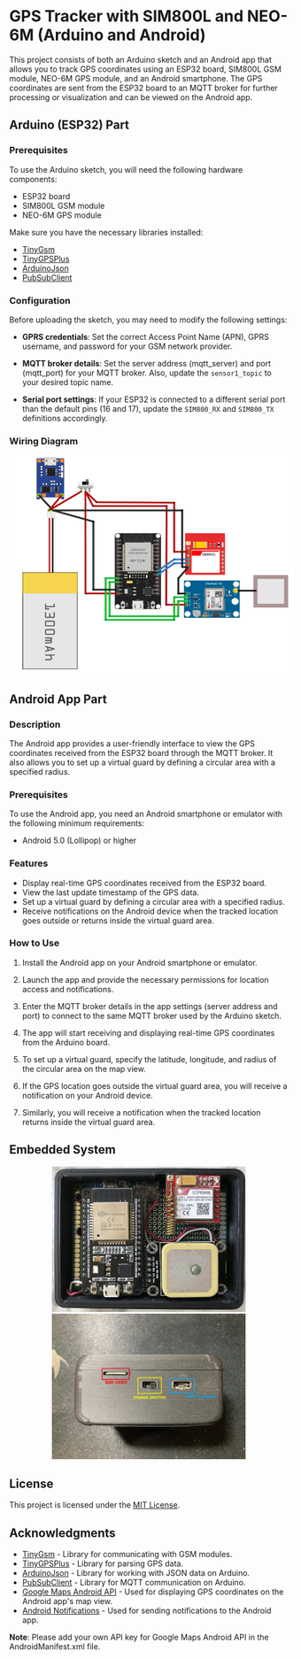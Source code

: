 # GPS Tracker with SIM800L and NEO-6M (Arduino and Android)

This project consists of both an Arduino sketch and an Android app that allows you to track GPS coordinates using an ESP32 board, SIM800L GSM module, NEO-6M GPS module, and an Android smartphone. The GPS coordinates are sent from the ESP32 board to an MQTT broker for further processing or visualization and can be viewed on the Android app.

## Arduino (ESP32) Part

### Prerequisites

To use the Arduino sketch, you will need the following hardware components:

- ESP32 board
- SIM800L GSM module
- NEO-6M GPS module

Make sure you have the necessary libraries installed:

- [TinyGsm](https://github.com/vshymanskyy/TinyGSM)
- [TinyGPSPlus](https://github.com/mikalhart/TinyGPSPlus)
- [ArduinoJson](https://arduinojson.org/)
- [PubSubClient](https://pubsubclient.knolleary.net/)

### Configuration

Before uploading the sketch, you may need to modify the following settings:

- **GPRS credentials**: Set the correct Access Point Name (APN), GPRS username, and password for your GSM network provider.

- **MQTT broker details**: Set the server address (mqtt_server) and port (mqtt_port) for your MQTT broker. Also, update the `sensor1_topic` to your desired topic name.

- **Serial port settings**: If your ESP32 is connected to a different serial port than the default pins (16 and 17), update the `SIM800_RX` and `SIM800_TX` definitions accordingly.

### Wiring Diagram

 <p align="center"> 
  <img width="525" height="395" src="images/circuit.png" hspace="10"> 
</p>

## Android App Part

### Description

The Android app provides a user-friendly interface to view the GPS coordinates received from the ESP32 board through the MQTT broker. It also allows you to set up a virtual guard by defining a circular area with a specified radius.

### Prerequisites

To use the Android app, you need an Android smartphone or emulator with the following minimum requirements:

- Android 5.0 (Lollipop) or higher

### Features

- Display real-time GPS coordinates received from the ESP32 board.
- View the last update timestamp of the GPS data.
- Set up a virtual guard by defining a circular area with a specified radius.
- Receive notifications on the Android device when the tracked location goes outside or returns inside the virtual guard area.

### How to Use

1. Install the Android app on your Android smartphone or emulator.

2. Launch the app and provide the necessary permissions for location access and notifications.

3. Enter the MQTT broker details in the app settings (server address and port) to connect to the same MQTT broker used by the Arduino sketch.

4. The app will start receiving and displaying real-time GPS coordinates from the Arduino board.

5. To set up a virtual guard, specify the latitude, longitude, and radius of the circular area on the map view.

6. If the GPS location goes outside the virtual guard area, you will receive a notification on your Android device.

7. Similarly, you will receive a notification when the tracked location returns inside the virtual guard area.

## Embedded System

<p align="center"> 
  <img width="350" height="263" src="images/tracker.jpg" hspace="10"> 
  <img width="350" height="263" src="images/real_box.png" hspace="10"> 
</p>

## License

This project is licensed under the [MIT License](LICENSE).

## Acknowledgments

- [TinyGsm](https://github.com/vshymanskyy/TinyGSM) - Library for communicating with GSM modules.
- [TinyGPSPlus](https://github.com/mikalhart/TinyGPSPlus) - Library for parsing GPS data.
- [ArduinoJson](https://arduinojson.org/) - Library for working with JSON data on Arduino.
- [PubSubClient](https://pubsubclient.knolleary.net/) - Library for MQTT communication on Arduino.
- [Google Maps Android API](https://developers.google.com/maps/documentation/android-sdk) - Used for displaying GPS coordinates on the Android app's map view.
- [Android Notifications](https://developer.android.com/training/notify-user/build-notification) - Used for sending notifications to the Android app.

**Note**: Please add your own API key for Google Maps Android API in the AndroidManifest.xml file.
